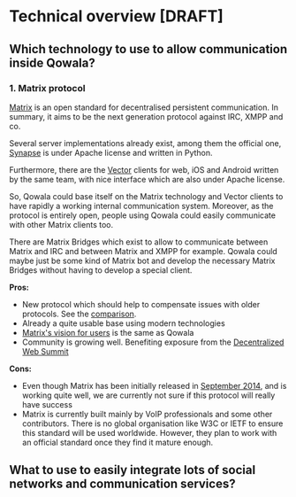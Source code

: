 # Technical overview \[DRAFT\]

## Which technology to use to allow communication inside Qowala?

### 1. Matrix protocol

[Matrix](https://matrix.org) is an open standard for decentralised persistent communication. In summary, it aims to be the next generation protocol against IRC, XMPP and co.

Several server implementations already exist, among them the official one, [Synapse](https://github.com/matrix-org/synapse) is under Apache license and written in Python.

Furthermore, there are the [Vector](https://vector.im/) clients for web, iOS and Android written by the same team, with nice interface which are also under Apache license.

So, Qowala could base itself on the Matrix technology and Vector clients to have rapidly a working internal communication system. Moreover, as the protocol is entirely open, people using Qowala could easily communicate with other Matrix clients too.

There are Matrix Bridges which exist to allow to communicate between Matrix and IRC and between Matrix and XMPP for example. Qowala could maybe just be some kind of Matrix bot and develop the necessary Matrix Bridges without having to develop a special client.

**Pros:**

* New protocol which should help to compensate issues with older protocols. See the [comparison](https://matrix.org/docs/guides/faq.html#what-is-the-difference-between-matrix-and-irc).
* Already a quite usable base using modern technologies
* [Matrix's vision for users](https://matrix.org/docs/guides/faq.html#what-does-this-mean-for-users) is the same as Qowala
* Community is growing well. Benefiting exposure from the [Decentralized Web Summit](https://matrix.org/blog/2016/05/24/next-up-the-first-decentralized-web-summit/)

**Cons:**
* Even though Matrix has been initially released in [September 2014](https://matrix.org/docs/guides/faq.html#why-arent-you-doing-this-through-the-ietf-or-w3c-or-3gpp), and is working quite well, we are currently not sure if this protocol will really have success
* Matrix is currently built mainly by VoIP professionals and some other contributors. There is no global organisation like W3C or IETF to ensure this standard will be used worldwide. However, they plan to work with an official standard once they find it mature enough.

## What to use to easily integrate lots of social networks and communication services?

